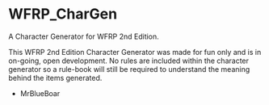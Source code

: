 # WFRP_CharGen
A Character Generator for WFRP 2nd Edition.

This WFRP 2nd Edition Character Generator was made for fun only and is in on-going, open development. No rules are included within the character generator so a rule-book will still be required to understand the meaning behind the items generated. 

- MrBlueBoar
